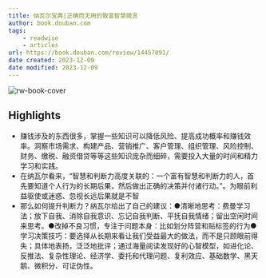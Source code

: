 ```yaml
---
title: 纳瓦尔宝典|正确而无用的致富智慧箴言
author: book.douban.com
tags:
    - readwise
    - articles
url: https://book.douban.com/review/14457091/
date created: 2023-12-09
date modified: 2023-12-09
---
```

![rw-book-cover](https://readwise-assets.s3.amazonaws.com/static/images/article0.00998d930354.png)

## Highlights
- 赚钱涉及的东西很多，掌握一些知识可以降低风险、提高成功概率和赚钱效率。洞察市场需求、构建产品、营销推广、客户管理、组织管理、风险控制、财务、缴税、融资借贷等等这些知识庞杂而细碎，需要投入大量的时间和精力学习和实践。
- 在纳瓦尔看来，“智慧和判断力高度关联的：一个富有智慧和判断力的人，首先要知道个人行为的长期后果，然后做出正确的决策并付诸行动。”。为眼前利益驱使或迷惑、忽视长远后果就是不智
- 那么如何提升判断力？纳瓦尔给出了自己的建议：●清晰地思考：费曼学习法；放下自我、消除自我意识、忘记自我判断、平抚自我情绪；留出空闲时间来思考。●改掉不良习惯，专注于问题本身：比如划分阵营和贴标签的行为●学习决策技巧：要选择从长期来看让我们受益最大的做法，而不是只顾眼前得失；具体地表扬，泛泛地批评；通过海量阅读发现好的心智模型，如进化论、反推法、复杂性理论、经济学、委托和代理问题、复利效应、基础数学、黑天鹅、微积分、可证伪性。
